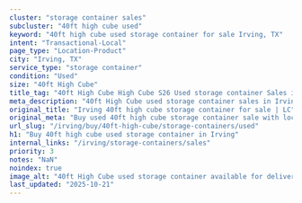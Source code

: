 ```yaml
---
cluster: "storage container sales"
subcluster: "40ft high cube used"
keyword: "40ft high cube used storage container for sale Irving, TX"
intent: "Transactional-Local"
page_type: "Location-Product"
city: "Irving, TX"
service_type: "storage container"
condition: "Used"
size: "40ft High Cube"
title_tag: "40ft High Cube High Cube S26 Used storage container Sales in Irving | LC Container"
meta_description: "40ft High Cube used storage container sales in Irving. High cube containers with extra height. Fast delivery, competitive pricing. Serving storage containers area. Quote ID: RE4. Call (214) 524-4168 for your free quote today."
original_title: "Irving 40ft high cube storage container for sale | LC"
original_meta: "Buy used 40ft high cube storage container sale with local delivery in Irving, TX. LC Container — local Since 2003. Request a fast quote today."
url_slug: "/irving/buy/40ft-high-cube/storage-containers/used"
h1: "Buy 40ft high cube used storage container in Irving"
internal_links: "/irving/storage-containers/sales"
priority: 3
notes: "NaN"
noindex: true
image_alt: "40ft High Cube used storage container available for delivery in Irving"
last_updated: "2025-10-21"
---
```


<!-- TODO: Add unique city/inventory copy, images, and internal links here. -->
